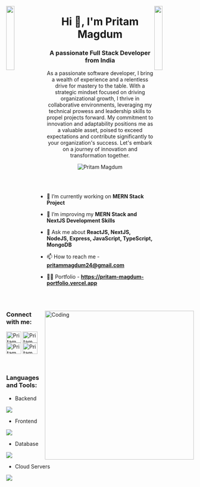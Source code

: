 <img align="left" src="https://user-images.githubusercontent.com/65187002/144930161-2f783401-8d27-4fdf-a2f7-cc0ba32f1f1f.gif" width="21%" style="display:inline;"><img align="right" src="https://user-images.githubusercontent.com/65187002/144930161-2f783401-8d27-4fdf-a2f7-cc0ba32f1f1f.gif" width="21%" style="display:inline;">

<h1 align="center">Hi 👋, I'm Pritam Magdum</h1>
<h3 align="center">A passionate Full Stack Developer from India</h3>
<p align="center">As a passionate software developer, I bring a wealth of experience and a relentless drive for mastery to the table. With a strategic mindset focused on driving organizational growth, I thrive in collaborative environments, leveraging my technical prowess and leadership skills to propel projects forward. My commitment to innovation and adaptability positions me as a valuable asset, poised to exceed expectations and contribute significantly to your organization's success. Let's embark on a journey of innovation and transformation together.</p>
<p align="center"> 
 <img src="https://komarev.com/ghpvc/?username=pritammagdum&label=Profile%20views&color=0e75b6&style=flat" alt="Pritam Magdum" />
</p>

<img align="right" alt="Coding" width="400" src="https://user-images.githubusercontent.com/74038190/229223263-cf2e4b07-2615-4f87-9c38-e37600f8381a.gif">
<br><br>


- 🔭 I’m currently working on **MERN Stack Project**

- 🌱 I’m improving my **MERN Stack and NextJS Development Skills**
  
- 💬 Ask me about **ReactJS, NextJS, NodeJS, Express, JavaScript, TypeScript, MongoDB**

- 📫 How to reach me - **pritammagdum24@gmail.com**

- 👨‍💻 Portfolio - **https://pritam-magdum-portfolio.vercel.app**

<br>
<h3 align="left">Connect with me:</h3>
<p align="left">
<a href="https://www.linkedin.com/in/pritam-magdum-63b242221" target="blank"><img align="center" src="https://raw.githubusercontent.com/rahuldkjain/github-profile-readme-generator/master/src/images/icons/Social/linked-in-alt.svg" alt="Pritam Magdum" height="30" width="40" /></a>
<a href="https://fb.com/Pritam.Magdum.Pm" target="blank"><img align="center" src="https://raw.githubusercontent.com/rahuldkjain/github-profile-readme-generator/master/src/images/icons/Social/facebook.svg" alt="Pritam Magdum" height="30" width="40" /></a>
<a href="https://www.instagram.com/pritam_magdum_72_12" target="blank"><img align="center" src="https://raw.githubusercontent.com/rahuldkjain/github-profile-readme-generator/master/src/images/icons/Social/instagram.svg" alt="Pritam Magdum" height="30" width="40" /></a>
<a href="https://twitter.com/pritam1622" target="blank"><img align="center" src="https://raw.githubusercontent.com/rahuldkjain/github-profile-readme-generator/master/src/images/icons/Social/twitter.svg" alt="Pritam Magdum" height="30" width="40" /></a>
</p>
<br>
<h3 align="left">Languages and Tools:</h3>

- Backend
<p align="left">
  <a href="https://skillicons.dev">
    <img src="https://skillicons.dev/icons?i=nodejs,express,java,python" />
  </a>
</p>

- Frontend
<p align="left">
  <a href="https://skillicons.dev">
    <img src="https://skillicons.dev/icons?i=html,css,js,react,next,ts,angular,django,vue,redux,tailwind,materialui,bootstrap" />
  </a>
</p>

- Database
<p align="left">
  <a href="https://skillicons.dev">
    <img src="https://skillicons.dev/icons?i=mongodb,mysql,postgresql" />
  </a>
</p>

- Cloud Servers
<p align="left">
  <a href="https://skillicons.dev">
    <img src="https://skillicons.dev/icons?i=aws,azure,firebase" />
  </a>
</p>
